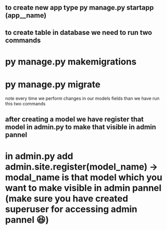 ## to create new app type py manage.py startapp (app__name)

## to create table in database we need to run two commands
  # py manage.py makemigrations
  # py manage.py migrate  
  note every time we perform changes in our models fields than we have run this two commands

## after creating a model we have register that model in admin.py to make that visible in admin pannel
   # in admin.py add  admin.site.register(model_name)  -> modal_name is that model which you want to make visible in admin pannel (make sure you have created superuser for accessing admin pannel 😆)  